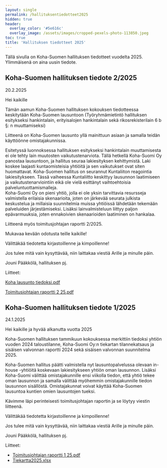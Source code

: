 ```yaml
---
layout: single
permalink: /hallituksentiedotteet2025
hidden: true
header:
  overlay_color: '#5e616c'
  overlay_image: /assets/images/cropped-pexels-photo-113850.jpeg
toc: true
title: 'Hallituksen tiedotteet 2025'
---
```


Tällä sivulla on Koha-Suomen hallituksen tiedotteet vuodelta 2025. Ylimmäisenä on aina uusin tiedote.

## Koha-Suomen hallituksen tiedote 2/2025

20.2.2025

Hei kaikille

Tämän aamun Koha-Suomen hallituksen kokouksen tiedotteessa keskitytään Koha-Suomen lausuntoon (Työryhmämietintö hallituksen esitykseksi hankintalain, erityisalojen hankintalain sekä rikosrekisterilain 6 b §: n muuttamiseksi)

Liitteenä on Koha-Suomen lausunto yllä mainittuun asiaan ja samalla teidän käyttöönne omistajakunnissa.

Esitetyssä luonnoksessa hallituksen esitykseksi hankintalain muuttamisesta ei ole tehty lain muutosten vaikutustenarviota. Tällä hetkellä Koha-Suomi Oy panostaa lausuntoon, ja hallitus seuraa lakiesityksen kehittymistä. Laki koskee laajasti kuntaomisteisia yhtiöitä ja sen vaikutukset ovat siten huomattavat. Koha-Suomen hallitus on seurannut Kuntaliiton reagointia lakiesitykseen. Tässä vaiheessa Kuntaliitto keskittyy lausunnon laatimiseen ja vaikutustenarviointiin eikä ole vielä esittänyt vaihtoehtoisia palveluntuottamismalleja.   
Koha-Suomi Oy on pieni yhtiö, jolla ei ole yksin tarvittavia resursseja valmistella erilaisia skenaarioita, joten on järkevää seurata julkista keskustelua ja millaisia suunnitelmia muissa yhtiöissä lähdetään tekemään palveluiden järjestämiseksi.  Lisäksi lainvalmisteluun liittyy paljon epävarmuuksia, joten ennakoivien skenaarioiden laatiminen on hankalaa.   

Liitteenä myös toimitusjohtajan raportti 2/2025.

Mukavaa kevään odotusta teille kaikille!

Välittäkää tiedotetta kirjastoillenne ja kimpoillenne!

Jos tulee mitä vain kysyttävää, niin laittakaa viestiä Arille ja minulle päin.

Jouni Pääkkölä, hallituksen pj.

Liitteet:

[Koha lausunto tiedoksi.pdf](https://github.com/user-attachments/files/18885079/Koha.lausunto.tiedoksi.pdf)

[Toimitusjohtajan raportti 2 25.pdf](https://github.com/user-attachments/files/18885082/Toimitusjohtajan.raportti.2.25.pdf)


## Koha-Suomen hallituksen tiedote 1/2025

24.1.2025

Hei kaikille ja hyvää alkanutta vuotta 2025

Koha-Suomen hallituksen tammikuun kokouksessa merkittiin tiedoksi yhtiön vuoden 2024 taloustilanne,  Koha-Suomi Oy:n tiekartan tilannekatsaus ja sisäisen valvonnan raportti 2024 sekä sisäisen valvonnan suunnitelma 2025.

Koha-Suomen hallitus päätti valmistella nyt lausuntopalvelussa olevaan in-house -yhtiöitä koskevaan lakiesitykseen yhtiön oman lausunnon. Lisäksi Koha-Suomi välittää omistajakunnille ensi viikolla tiedon, että yhtiö tekee oman lausunnon ja samalla välittää myöhemmin omistajakunnille tiedon lausunnon sisällöstä. Omistajakunnat voivat käyttää Koha-Suomen lausuntoa kuntien omien lausuntojen tueksi.

Kävimme läpi perinteisesti toimitusjohtajan raportin ja se löytyy viestin liitteenä.

Välittäkää tiedotetta kirjastoillenne ja kimpoillenne!

Jos tulee mitä vain kysyttävää, niin laittakaa viestiä Arille ja minulle päin.

Jouni Pääkkölä, hallituksen pj.

Liitteet: 
* [Toimitusjohtajan raportti 1 25.pdf](https://github.com/user-attachments/files/18536289/Toimitusjohtajan.raportti.1.25.pdf)
* [Tiekartta2025.xlsx](https://github.com/user-attachments/files/18584471/Tiekartta2025.xlsx)
